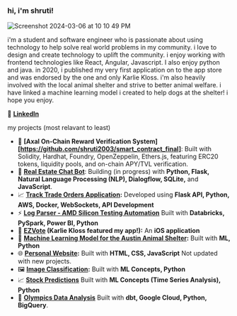 ### hi, i'm shruti! 

![Screenshot 2024-03-06 at 10 10 49 PM](https://github.com/shruti2003/shruti2003/assets/60987296/a6e813ec-dda2-49bd-9e5f-3b4b3e37d75d)

i'm a student and software engineer who is passionate about using technology to help solve real world problems in my community. i love to design and create technology to uplift the community. 
i enjoy working with frontend technologies like React, Angular, Javascript. I also enjoy python and java. in 2020, i published my very first application on to the app store and was endorsed by the one
and only Karlie Kloss. i'm also heavily involved with the local animal shelter and strive to better animal welfare. i have linked a machine learning model i created to help dogs at the shelter! i hope
you enjoy. 

💼 **[LinkedIn](https://www.linkedin.com/in/shrutipat/)**  

my projects (most relavant to least)
- 🔗 **[Axal On-Chain Reward Verification System][https://github.com/shruti2003/smart_contract_final]**: Built with Solidity, Hardhat, Foundry, OpenZeppelin, Ethers.js, featuring ERC20 tokens, liquidity pools, and on-chain APY/TVL verification.
- 🤖 **[Real Estate Chat Bot](https://github.com/shruti2003/Real_Estate_Chat_Bot)**: Building (in progress) with **Python, Flask, Natural Language Processing (NLP), Dialogflow, SQLite,** and **JavaScript**. 
- 📈 **[Track Trade Orders Application](https://github.com/shruti2003/orders_app):** Developed using **Flask API, Python, AWS, Docker, WebSockets, API Development**
- ⚡ **[Log Parser - AMD Silicon Testing Automation](https://github.com/shruti2003/LogParser)** Built with **Databricks, PySpark, Power BI, Python**
- 📱 **[EZVote](https://www.instagram.com/karliekloss/p/CGn0bEnDEov/) (Karlie Kloss featured my app!):** An **iOS application**  
- 🐶 **[Machine Learning Model for the Austin Animal Shelter](https://github.com/shruti2003/MLFinalProject):** Built with **ML, Python**
- 🌐 **[Personal Website](https://www.cs.utexas.edu/~shruti/):** Built with **HTML, CSS, JavaScript** Not updated with new projects.  
- 🖼 **[Image Classification](https://github.com/shruti2003/ImageClassification/tree/main):** Built with **ML Concepts, Python**  
- 📈 **[Stock Predictions](https://github.com/shruti2003/StockPredictions/tree/main)** Built with **ML Concepts (Time Series Analysis), Python**
- 🏅 **[Olympics Data Analysis](https://github.com/shruti2003/dbt-project)** Built with **dbt, Google Cloud, Python, BigQuery**. 

